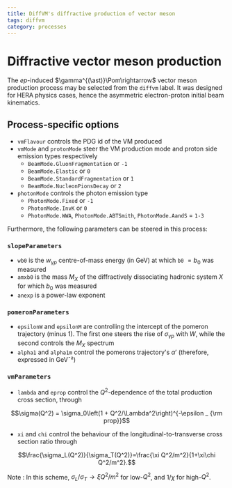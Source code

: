 ```yaml
---
title: DiffVM's diffractive production of vector meson
tags: diffvm
category: processes
---
```


# Diffractive vector meson production

The $ep$-induced $\gamma^{(\ast)}\Pom\rightarrow$ vector meson production process may be selected from the `diffvm` label.
It was designed for HERA physics cases, hence the asymmetric electron-proton initial beam kinematics.

## Process-specific options

- `vmFlavour` controls the PDG id of the VM produced
- `vmMode` and `protonMode` steer the VM production mode and proton side emission types respectively
    - `BeamMode.GluonFragmentation` or `-1`
    - `BeamMode.Elastic` or `0`
    - `BeamMode.StandardFragmentation` or `1`
    - `BeamMode.NucleonPionsDecay` or `2`
- `photonMode` controls the photon emission type
    - `PhotonMode.Fixed` or `-1`
    - `PhotonMode.InvK` or `0`
    - `PhotonMode.WWA`, `PhotonMode.ABTSmith`, `PhotonMode.AandS` = `1-3`

Furthermore, the following parameters can be steered in this process:

### `slopeParameters`

- `wb0` is the $w _ {\gamma p}$ centre-of-mass energy (in GeV) at which `b0` $=b_0$ was measured
- `amxb0` is the mass $M_X$ of the diffractively dissociating hadronic system $X$ for which $b_0$ was measured
- `anexp` is a power-law exponent

### `pomeronParameters`

- `epsilonW` and `epsilonM` are controlling the intercept of the pomeron trajectory (minus 1).
  The first one steers the rise of $\sigma _ {\gamma p}$ with $W$, while the second controls the $M_X$ spectrum
- `alpha1` and `alpha1m` control the pomerons trajectory's $\alpha'$ (therefore, expressed in GeV¯²)

### `vmParameters`

- `lambda` and `eprop` control the $Q^2$-dependence of the total production cross section, through

$$\sigma(Q^2) = \sigma_0\left(1 + Q^2/\Lambda^2\right)^{-\epsilon _ {\rm prop}}$$

- `xi` and `chi` control the behaviour of the longitudinal-to-transverse cross section ratio through

$$\frac{\sigma_L(Q^2)}{\sigma_T(Q^2)}=\frac{\xi Q^2/m^2}{1+\xi\chi Q^2/m^2}.$$

Note
: In this scheme, $\sigma_L/\sigma_T\to\xi Q^2/m^2$ for low-$Q^2$, and $1/\chi$ for high-$Q^2$.

